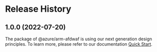 # Release History
    
## 1.0.0 (2022-07-20)

The package of @azure/arm-afdwaf is using our next generation design principles. To learn more, please refer to our documentation [Quick Start](https://aka.ms/js-track2-quickstart).

